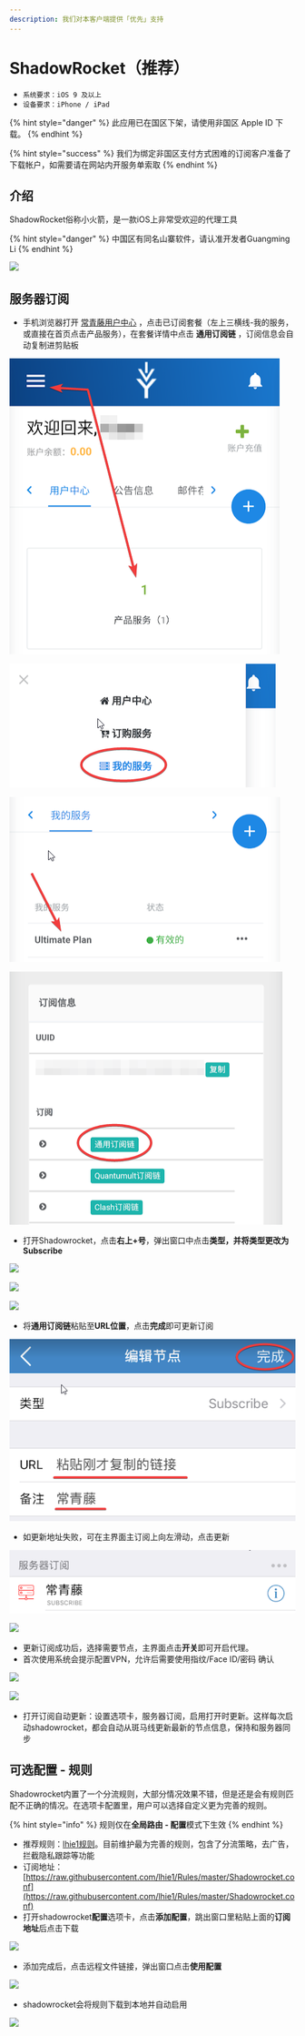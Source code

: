 ```yaml
---
description: 我们对本客户端提供「优先」支持
---
```


# ShadowRocket（推荐）

* `系统要求：iOS 9 及以上`
* `设备要求：iPhone / iPad`

{% hint style="danger" %}
此应用已在国区下架，请使用非国区 Apple ID 下载。
{% endhint %}

{% hint style="success" %}
我们为绑定非国区支付方式困难的订阅客户准备了下载帐户，如需要请在网站内开服务单索取
{% endhint %}

## 介绍

ShadowRocket俗称小火箭，是一款iOS上非常受欢迎的代理工具

{% hint style="danger" %}
中国区有同名山寨软件，请认准开发者Guangming Li
{% endhint %}

![](../../.gitbook/assets/image-65.png)

## 服务器订阅

* 手机浏览器打开 [常青藤用户中心](https://xn--rut069fptl.club/clientarea.php) ，点击已订阅套餐（左上三横线-我的服务，或直接在首页点击产品服务），在套餐详情中点击 **通用订阅链** ，订阅信息会自动复制进剪贴板

![](../../.gitbook/assets/image%20%2825%29.png)

![](../../.gitbook/assets/image%20%2810%29.png)

![](../../.gitbook/assets/image%20%2852%29.png)

![](../../.gitbook/assets/image%20%2848%29.png)

* 打开Shadowrocket，点击**右上+号**，弹出窗口中点击**类型，**并将类型更改为**Subscribe**

![](../../.gitbook/assets/image-49.png)

![](../../.gitbook/assets/image-35.png)

![](../../.gitbook/assets/image-91.png)

* 将**通用订阅链**粘贴至**URL位置**，点击**完成**即可更新订阅

![](../../.gitbook/assets/image%20%2846%29.png)

* 如更新地址失败，可在主界面主订阅上向左滑动，点击更新

![](../../.gitbook/assets/image%20%2857%29.png)

![](../../.gitbook/assets/image-13.png)

* 更新订阅成功后，选择需要节点，主界面点击**开关**即可开启代理。
* 首次使用系统会提示配置VPN，允许后需要使用指纹/Face ID/密码 确认

![](../../.gitbook/assets/image-67.png)

![](../../.gitbook/assets/image-40%20%281%29.png)

* 打开订阅自动更新：设置选项卡，服务器订阅，启用打开时更新。这样每次启动shadowrocket，都会自动从斑马线更新最新的节点信息，保持和服务器同步

## 可选配置 - 规则

Shadowrocket内置了一个分流规则，大部分情况效果不错，但是还是会有规则匹配不正确的情况。在选项卡配置里，用户可以选择自定义更为完善的规则。

{% hint style="info" %}
规则仅在**全局路由 - 配置**模式下生效
{% endhint %}

* 推荐规则：[lhie1规则](https://raw.githubusercontent.com/lhie1/Rules/master/Shadowrocket.conf)。目前维护最为完善的规则，包含了分流策略，去广告，拦截隐私跟踪等功能
* 订阅地址：[https://raw.githubusercontent.com/lhie1/Rules/master/Shadowrocket.conf](https://raw.githubusercontent.com/lhie1/Rules/master/Shadowrocket.conf)
* 打开shadowrocket**配置**选项卡，点击**添加配置**，跳出窗口里粘贴上面的**订阅地址**后点击下载 

![](../../.gitbook/assets/image-84.png)

* 添加完成后，点击远程文件链接，弹出窗口点击**使用配置**

![](../../.gitbook/assets/image-75.png)

* shadowrocket会将规则下载到本地并自动启用

![](../../.gitbook/assets/image-50.png)

